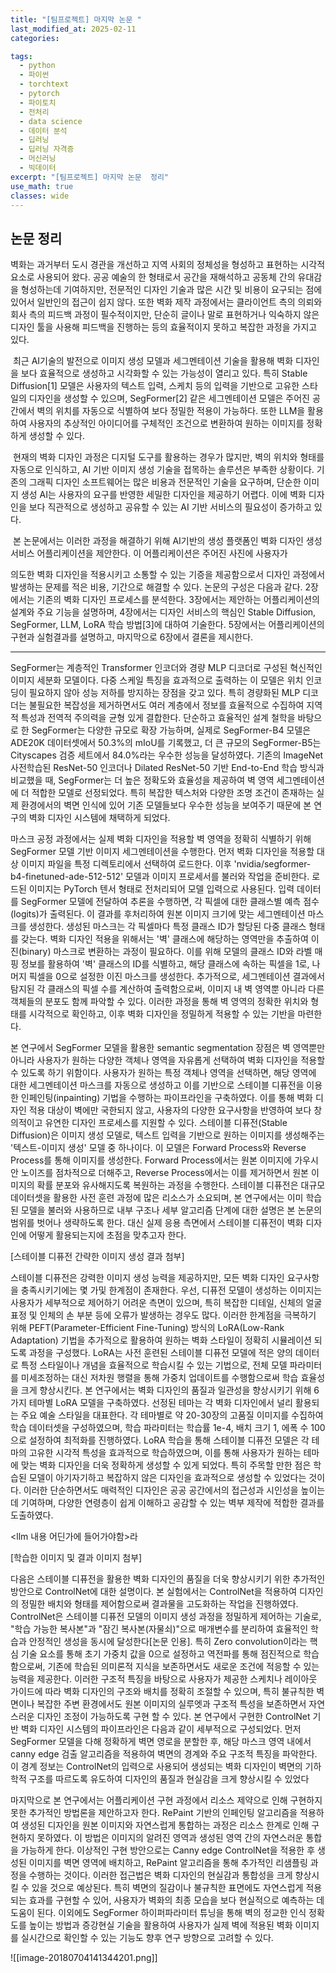 ```yaml
---
title: "[팀프로젝트] 마지막 논문 "
last_modified_at: 2025-02-11
categories:

tags:
  - python
  - 파이썬
  - torchtext
  - pytorch
  - 파이토치
  - 전처리
  - data science
  - 데이터 분석
  - 딥러닝
  - 딥러닝 자격증
  - 머신러닝
  - 빅데이터
excerpt: "[팀프로젝트] 마지막 논문  정리"
use_math: true
classes: wide
---
```


## 논문 정리

벽화는 과거부터 도시 경관을 개선하고 지역 사회의 정체성을 형성하고 표현하는 시각적 요소로 사용되어 왔다. 공공 예술의 한 형태로서 공간을 재해석하고 공동체 간의 유대감을 형성하는데 기여하지만, 전문적인 디자인 기술과 많은 시간 및 비용이 요구되는 점에 있어서 일반인의 접근이 쉽지 않다. 또한 벽화 제작 과정에서는 클라이언트 측의 의뢰와 회사 측의 피드백 과정이 필수적이지만, 단순히 글이나 말로 표현하거나 익숙하지 않은 디자인 툴을 사용해 피드백을 진행하는 등의 효율적이지 못하고 복잡한 과정을 가지고 있다.

 최근 AI기술의 발전으로 이미지 생성 모델과 세그멘테이션 기술을 활용해 벽화 디자인을 보다 효율적으로 생성하고 시각화할 수 있는 가능성이 열리고 있다. 특히 Stable Diffusion[1] 모델은 사용자의 텍스트 입력, 스케치 등의 입력을 기반으로 고유한 스타일의 디자인을 생성할 수 있으며, SegFormer[2] 같은 세그멘테이션 모델은 주어진 공간에서 벽의 위치를 자동으로 식별하여 보다 정밀한 적용이 가능하다. 또한 LLM을 활용하여 사용자의 추상적인 아이디어를 구체적인 조건으로 변환하여 원하는 이미지를 정확하게 생성할 수 있다.

 현재의 벽화 디자인 과정은 디지털 도구를 활용하는 경우가 많지만, 벽의 위치와 형태를 자동으로 인식하고, AI 기반 이미지 생성 기술을 접목하는 솔루션은 부족한 상황이다. 기존의 그래픽 디자인 소프트웨어는 많은 비용과 전문적인 기술을 요구하며, 단순한 이미지 생성 AI는 사용자의 요구를 반영한 세밀한 디자인을 제공하기 어렵다. 이에 벽화 디자인을 보다 직관적으로 생성하고 공유할 수 있는 AI 기반 서비스의 필요성이 증가하고 있다.

 본 논문에서는 이러한 과정을 해결하기 위해 AI기반의 생성 플랫폼인 벽화 디자인 생성 서비스 어플리케이션을 제안한다. 이 어플리케이션은 주어진 사진에 사용자가

의도한 벽화 디자인을 적용시키고 소통할 수 있는 기증을 제공함으로서 디자인 과정에서 발생하는 문제를 적은 비용, 기간으로 해결할 수 있다. 논문의 구성은 다음과 같다. 2장에서는 기존의 벽화 디자인 프로세스를 분석한다. 3장에서는 제안하는 어플리케이션의 설계와 주요 기능을 설명하며, 4장에서는 디자인 서비스의 핵심인 Stable Diffusion, SegFormer, LLM, LoRA 학습 방법[3]에 대하여 기술한다. 5장에서는 어플리케이션의 구현과 실험결과를 설명하고, 마지막으로 6장에서 결론을 제시한다.

---

SegFormer는 계층적인 Transformer 인코더와 경량 MLP 디코더로 구성된 혁신적인 이미지 세분화 모델이다. 다중 스케일 특징을 효과적으로 출력하는 이 모델은 위치 인코딩이 필요하지 않아 성능 저하를 방지하는 장점을 갖고 있다. 특히 경량화된 MLP 디코더는 불필요한 복잡성을 제거하면서도 여러 계층에서 정보를 효율적으로 수집하여 지역적 특성과 전역적 주의력을 균형 있게 결합한다. 단순하고 효율적인 설계 철학을 바탕으로 한 SegFormer는 다양한 규모로 확장 가능하며, 실제로 SegFormer-B4 모델은 ADE20K 데이터셋에서 50.3%의 mIoU를 기록했고, 더 큰 규모의 SegFormer-B5는 Cityscapes 검증 세트에서 84.0%라는 우수한 성능을 달성하였다. 기존의 ImageNet 사전학습된 ResNet-50 인코더나 Dilated ResNet-50 기반 End-to-End 학습 방식과 비교했을 때, SegFormer는 더 높은 정확도와 효율성을 제공하여 벽 영역 세그멘테이션에 더 적합한 모델로 선정되었다. 특히 복잡한 텍스처와 다양한 조명 조건이 존재하는 실제 환경에서의 벽면 인식에 있어 기존 모델들보다 우수한 성능을 보여주기 때문에 본 연구의 벽화 디자인 시스템에 채택하게 되었다.

마스크 공정 과정에서는 실제 벽화 디자인을 적용할 벽 영역을 정확히 식별하기 위해 SegFormer 모델 기반 이미지 세그멘테이션을 수행한다. 먼저 벽화 디자인을 적용할 대상 이미지 파일을 특정 디렉토리에서 선택하여 로드한다. 이후 'nvidia/segformer-b4-finetuned-ade-512-512' 모델과 이미지 프로세서를 불러와 작업을 준비한다. 로드된 이미지는 PyTorch 텐서 형태로 전처리되어 모델 입력으로 사용된다. 입력 데이터를 SegFormer 모델에 전달하여 추론을 수행하면, 각 픽셀에 대한 클래스별 예측 점수(logits)가 출력된다. 이 결과를 후처리하여 원본 이미지 크기에 맞는 세그멘테이션 마스크를 생성한다. 생성된 마스크는 각 픽셀마다 특정 클래스 ID가 할당된 다중 클래스 형태를 갖는다. 벽화 디자인 적용을 위해서는 '벽' 클래스에 해당하는 영역만을 추출하여 이진(binary) 마스크로 변환하는 과정이 필요하다. 이를 위해 모델의 클래스 ID와 라벨 매핑 정보를 활용하여 '벽' 클래스의 ID를 식별하고, 해당 클래스에 속하는 픽셀을 1로, 나머지 픽셀을 0으로 설정한 이진 마스크를 생성한다. 추가적으로, 세그멘테이션 결과에서 탐지된 각 클래스의 픽셀 수를 계산하여 출력함으로써, 이미지 내 벽 영역뿐 아니라 다른 객체들의 분포도 함께 파악할 수 있다. 이러한 과정을 통해 벽 영역의 정확한 위치와 형태를 시각적으로 확인하고, 이후 벽화 디자인을 정밀하게 적용할 수 있는 기반을 마련한다.

본 연구에서 SegFormer 모델을 활용한 semantic segmentation 장점은 벽 영역뿐만 아니라 사용자가 원하는 다양한 객체나 영역을 자유롭게 선택하여 벽화 디자인을 적용할 수 있도록 하기 위함이다. 사용자가 원하는 특정 객체나 영역을 선택하면, 해당 영역에 대한 세그멘테이션 마스크를 자동으로 생성하고 이를 기반으로 스테이블 디퓨전을 이용한 인페인팅(inpainting) 기법을 수행하는 파이프라인을 구축하였다. 이를 통해 벽화 디자인 적용 대상이 벽에만 국한되지 않고, 사용자의 다양한 요구사항을 반영하여 보다 창의적이고 유연한 디자인 프로세스를 지원할 수 있다. 스테이블 디퓨전(Stable Diffusion)은 이미지 생성 모델로, 텍스트 입력을 기반으로 원하는 이미지를 생성해주는 '텍스트-이미지 생성' 모델 중 하나이다. 이 모델은 Forward Process와 Reverse Process를 통해 이미지를 생성한다. Forward Process에서는 원본 이미지에 가우시안 노이즈를 점차적으로 더해주고, Reverse Process에서는 이를 제거하면서 원본 이미지의 확률 분포와 유사해지도록 복원하는 과정을 수행한다. 스테이블 디퓨전은 대규모 데이터셋을 활용한 사전 훈련 과정에 많은 리소스가 소요되며, 본 연구에서는 이미 학습된 모델을 불러와 사용하므로 내부 구조나 세부 알고리즘 단계에 대한 설명은 본 논문의 범위를 벗어나 생략하도록 한다. 대신 실제 응용 측면에서 스테이블 디퓨전이 벽화 디자인에 어떻게 활용되는지에 초점을 맞추고자 한다.

[스테이블 디퓨전 간략한 이미지 생성 결과 첨부]

스테이블 디퓨전은 강력한 이미지 생성 능력을 제공하지만, 모든 벽화 디자인 요구사항을 충족시키기에는 몇 가및 한계점이 존재한다. 우선, 디퓨전 모델이 생성하는 이미지는 사용자가 세부적으로 제어하기 어려운 측면이 있으며, 특히 복잡한 디테일, 신체의 얼굴 표정 및 인체의 손 부분 등에 오류가 발생하는 경우도 많다. 이러한 한계점을 극복하기 위해 PEFT(Parameter-Efficient Fine-Tuning) 방식의 LoRA(Low-Rank Adaptation) 기법을 추가적으로 활용하여 원하는 벽화 스타일이 정확히 시뮬레이션 되도록 과정을 구성했다. LoRA는 사전 훈련된 스테이블 디퓨전 모델에 적은 양의 데이터로 특정 스타일이나 개념을 효율적으로 학습시킬 수 있는 기법으로, 전체 모델 파라미터를 미세조정하는 대신 저차원 행렬을 통해 가중치 업데이트를 수행함으로써 학습 효율성을 크게 향상시킨다. 본 연구에서는 벽화 디자인의 품질과 일관성을 향상시키기 위해 6가지 테마별 LoRA 모델을 구축하였다. 선정된 테마는 각 벽화 디자인에서 널리 활용되는 주요 예술 스타일을 대표한다. 각 테마별로 약 20-30장의 고품질 이미지를 수집하여 학습 데이터셋을 구성하였으며, 학습 파라미터는 학습률 1e-4, 배치 크기 1, 에폭 수 100으로 설정하여 최적화를 진행하였다. LoRA 학습을 통해 스테이블 디퓨전 모델은 각 테마의 고유한 시각적 특성을 효과적으로 학습하였으며, 이를 통해 사용자가 원하는 테마에 맞는 벽화 디자인을 더욱 정확하게 생성할 수 있게 되었다. 특히 주목할 만한 점은 학습된 모델이 아기자기하고 복잡하지 않은 디자인을 효과적으로 생성할 수 있었다는 것이다. 이러한 단순하면서도 매력적인 디자인은 공공 공간에서의 접근성과 시인성을 높이는 데 기여하며, 다양한 연령층이 쉽게 이해하고 공감할 수 있는 벽부 제작에 적합한 결과를 도출하였다.

<llm 내용 어딘가에 들어가야함>라

[학습한 이미지 및 결과 이미지 첨부]

다음은 스테이블 디퓨전을 활용한 벽화 디자인의 품질을 더욱 향상시키기 위한 추가적인 방안으로 ControlNet에 대한 설명이다. 본 실험에서는 ControlNet을 적용하여 디자인의 정밀한 배치와 형태를 제어함으로써 결과물을 고도화하는 작업을 진행하였다. ControlNet은 스테이블 디퓨전 모델의 이미지 생성 과정을 정밀하게 제어하는 기술로, "학습 가능한 복사본"과 "잠긴 복사본(자물쇠)"으로 매개변수를 분리하여 효율적인 학습과 안정적인 생성을 동시에 달성한다[논문 인용]. 특히 Zero convolution이라는 핵심 기술 요소를 통해 초기 가중치 값을 0으로 설정하고 역전파를 통해 점진적으로 학습함으로써, 기존에 학습된 의미론적 지식을 보존하면서도 새로운 조건에 적응할 수 있는 능력을 제공한다. 이러한 구조적 특징을 바탕으로 사용자가 제공한 스케치나 레이아웃 가이드에 따라 벽화 디자인의 구조와 배치를 정확히 조절할 수 있으며, 특히 불규칙한 벽면이나 복잡한 주변 환경에서도 원본 이미지의 실루엣과 구조적 특성을 보존하면서 자연스러운 디자인 조정이 가능하도록 구현 할 수 있다. 본 연구에서 구현한 ControlNet 기반 벽화 디자인 시스템의 파이프라인은 다음과 같이 세부적으로 구성되었다. 먼저 SegFormer 모델을 다해 정확하게 벽면 영로을 분할한 후, 해당 마스크 영역 내에서 canny edge 검출 알고리즘을 적용하여 벽면의 경계와 주요 구조적 특징을 파악한다. 이 경계 정보는 ControlNet의 입력으로 사용되어 생성되는 벽화 디자인이 벽면의 기하학적 구조를 따르도록 유도하여 디자인의 품질과 현실감을 크게 향상시킬 수 있었다

마지막으로 본 연구에서는 어플리케이션 구현 과정에서 리소스 제약으로 인해 구현하지 못한 추가적인 방법론을 제안하고자 한다. RePaint 기반의 인페인팅 알고리즘을 적용하여 생성된 디자인을 원본 이미지와 자연스럽게 통합하는 과정은 리소스 한계로 인해 구현하지 못하였다. 이 방법은 이미지의 알려진 영역과 생성된 영역 간의 자연스러운 통합을 가능하게 한다. 이상적인 구현 방안으로는 Canny edge ControlNet을 적용한 후 생성된 이미지를 벽면 영역에 배치하고, RePaint 알고리즘을 통해 추가적인 리샘플링 과정을 수행하는 것이다. 이러한 접근법은 벽화 디자인의 현실감과 통합성을 크게 향상시킬 수 있을 것으로 예상된다. 특히 벽면의 질감이나 불규칙한 표면에도 자연스럽게 적용되는 효과를 구현할 수 있어, 사용자가 벽화의 최종 모습을 보다 현실적으로 예측하는 데 도움이 된다. 이외에도 SegFormer 하이퍼파라미터 튜닝을 통해 벽의 정교한 인식 정확도를 높이는 방법과 증강현실 기술을 활용하여 사용자가 실제 벽에 적용된 벽화 이미지를 실시간으로 확인할 수 있는 기능도 향후 연구 방향으로 고려할 수 있다.





![[image-20180704141344201.png]]